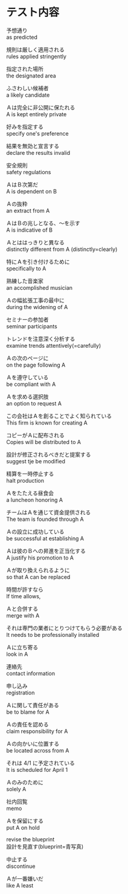 # テスト内容

予想通り  
as predicted

規則は厳しく適用される  
rules applied stringently

指定された場所  
the designated area

ふさわしい候補者  
a likely candidate

Ａは完全に非公開に保たれる  
A is kept entirely private

好みを指定する  
specify one's preference

結果を無効と宣言する  
declare the results invalid

安全規則  
safety regulations

ＡはＢ次第だ  
A is dependent on B

Ａの抜粋  
an extract from A

ＡはＢの兆しとなる、～を示す  
A is indicative of B

Ａとははっきりと異なる  
distinctly different from A (distinctly=clearly)

特にＡを引き付けるために  
specifically to A

熟練した音楽家  
an accomplished musician

Ａの幅拡張工事の最中に  
during the widening of A

セミナーの参加者  
seminar participants

トレンドを注意深く分析する  
examine trends attentively(=carefully)

Ａの次のページに  
on the page following A

Ａを遵守している  
be compliant with A

Ａを求める選択肢  
an option to request A

この会社はＡを創ることでよく知られている  
This firm is known for creating A

コピーがＡに配布される  
Copies will be distributed to A

設計が修正されるべきだと提案する  
suggest tje be modified

精算を一時停止する  
halt production

Ａをたたえる昼食会  
a luncheon honoring A

チームはＡを通じて資金提供される  
The team is founded through A

Ａの設立に成功している  
be successful at establishing A

Ａは彼のＢへの昇進を正当化する  
A justify his promotion to A

Ａが取り換えられるように  
so that A can be replaced

時間が許すなら  
If time allows,

Ａと合併する  
merge with A

それは専門の業者にとりつけてもらう必要がある  
It needs to be professionally installed

Ａに立ち寄る  
look in A

連絡先  
contact information

申し込み  
registration

Ａに関して責任がある  
be to blame for A

Ａの責任を認める  
claim responsibility for A

Ａの向かいに位置する  
be located across from A

それは 4/1 に予定されている  
It is scheduled for April 1

Ａのみのために  
solely A

社内回覧  
memo

Ａを保留にする  
put A on hold

revise the blueprint  
設計を見直す(blueprint=青写真)

中止する  
discontinue

Ａが一番嫌いだ  
like A least
